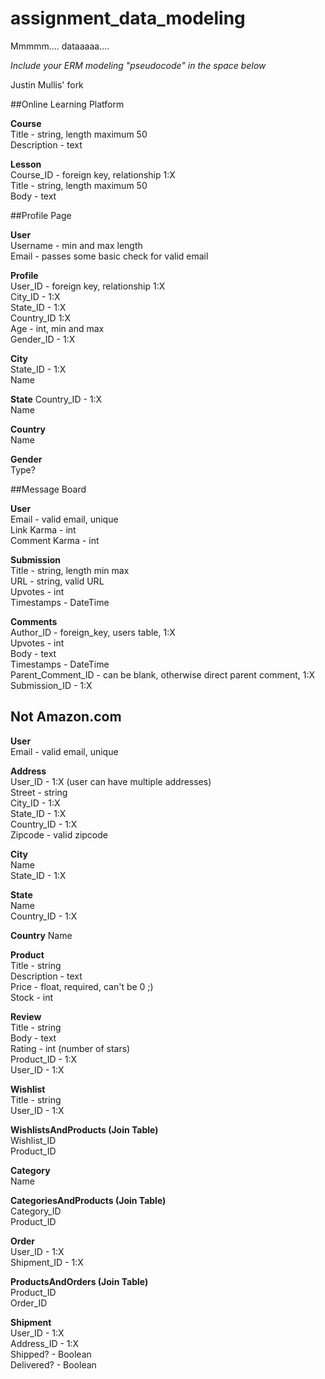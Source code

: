 # assignment_data_modeling
Mmmmm.... dataaaaa....

*Include your ERM modeling "pseudocode" in the space below*

Justin Mullis' fork

##Online Learning Platform  

**Course**  
Title - string, length maximum 50  
Description - text  

**Lesson**  
Course_ID - foreign key, relationship 1:X  
Title - string, length maximum 50  
Body - text  



##Profile Page  

**User**  
Username - min and max length  
Email - passes some basic check for valid email  

**Profile**  
User_ID - foreign key, relationship 1:X  
City_ID - 1:X  
State_ID - 1:X  
Country_ID 1:X  
Age - int, min and max  
Gender_ID - 1:X  

**City**  
State_ID - 1:X  
Name  

**State**
Country_ID - 1:X  
Name  

**Country**  
Name  

**Gender**  
Type?


##Message Board  

**User**  
Email - valid email, unique  
Link Karma - int  
Comment Karma - int  

**Submission**  
Title - string, length min max  
URL - string, valid URL  
Upvotes - int  
Timestamps - DateTime  

**Comments**    
Author_ID - foreign_key, users table, 1:X   
Upvotes - int  
Body - text  
Timestamps - DateTime  
Parent_Comment_ID - can be blank, otherwise direct parent comment, 1:X  
Submission_ID - 1:X  


## Not Amazon.com  

**User**  
Email - valid email, unique

**Address**  
User_ID - 1:X  (user can have multiple addresses)  
Street - string  
City_ID - 1:X  
State_ID - 1:X  
Country_ID - 1:X  
Zipcode - valid zipcode  

**City**  
Name  
State_ID - 1:X  

**State**  
Name  
Country_ID - 1:X  

**Country**
Name

**Product**  
Title - string  
Description - text  
Price - float, required, can't be 0 ;)  
Stock - int 

**Review**  
Title - string  
Body - text  
Rating - int (number of stars)  
Product_ID - 1:X  
User_ID - 1:X

**Wishlist**  
Title - string  
User_ID - 1:X  

**WishlistsAndProducts (Join Table)**  
Wishlist_ID  
Product_ID  

**Category**  
Name  

**CategoriesAndProducts (Join Table)**  
Category_ID  
Product_ID  

**Order**  
User_ID - 1:X  
Shipment_ID - 1:X  

**ProductsAndOrders (Join Table)**  
Product_ID  
Order_ID  

**Shipment**  
User_ID - 1:X  
Address_ID - 1:X  
Shipped? - Boolean   
Delivered? - Boolean   